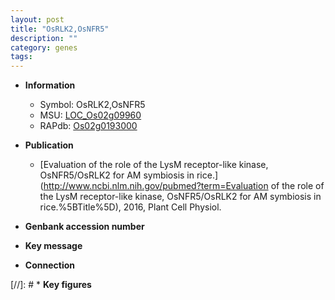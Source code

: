 ```yaml
---
layout: post
title: "OsRLK2,OsNFR5"
description: ""
category: genes
tags: 
---
```


* **Information**  
    + Symbol: OsRLK2,OsNFR5  
    + MSU: [LOC_Os02g09960](http://rice.plantbiology.msu.edu/cgi-bin/ORF_infopage.cgi?orf=LOC_Os02g09960)  
    + RAPdb: [Os02g0193000](http://rapdb.dna.affrc.go.jp/viewer/gbrowse_details/irgsp1?name=Os02g0193000)  

* **Publication**  
    + [Evaluation of the role of the LysM receptor-like kinase, OsNFR5/OsRLK2 for AM symbiosis in rice.](http://www.ncbi.nlm.nih.gov/pubmed?term=Evaluation of the role of the LysM receptor-like kinase, OsNFR5/OsRLK2 for AM symbiosis in rice.%5BTitle%5D), 2016, Plant Cell Physiol.

* **Genbank accession number**  

* **Key message**  

* **Connection**  

[//]: # * **Key figures**  


